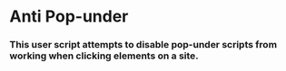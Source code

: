 # Anti Pop-under

### This user script attempts to disable pop-under scripts from working when clicking elements on a site.
